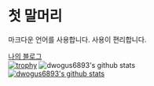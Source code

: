 # 첫 말머리
마크다운 언어를 사용합니다.
사용이 편리합니다. 

[나의 블로그](https://blog.naver.com/dwogus6893)
<br>
[![trophy](https://github-profile-trophy.vercel.app/?username=dwogus6893&row=1)](https://github.com/ryo-ma/github-profile-trophy)
![dwogus6893's github stats](https://github-readme-stats.vercel.app/api?username=dwogus6893&show_icons=true)
<br>
[![dwogus6893's github stats](https://github-readme-stats.vercel.app/api/top-langs/?username=dwogus6893&show_icons=true&hide_border=true&title_color=004386&icon_color=004386&layout=compact)](https://github.com/dwogus6893)


